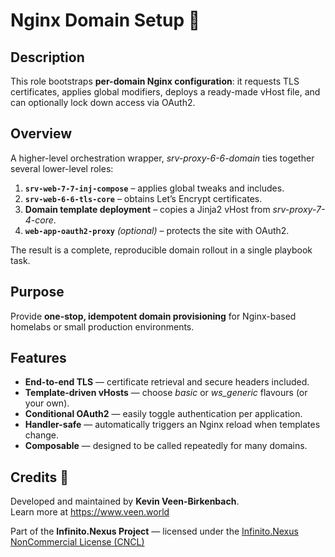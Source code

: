 # Nginx Domain Setup 🚀

## Description

This role bootstraps **per-domain Nginx configuration**: it requests TLS certificates, applies global modifiers, deploys a ready-made vHost file, and can optionally lock down access via OAuth2.

## Overview

A higher-level orchestration wrapper, *srv-proxy-6-6-domain* ties together several lower-level roles:

1. **`srv-web-7-7-inj-compose`** – applies global tweaks and includes.  
2. **`srv-web-6-6-tls-core`** – obtains Let’s Encrypt certificates.  
3. **Domain template deployment** – copies a Jinja2 vHost from *srv-proxy-7-4-core*.  
4. **`web-app-oauth2-proxy`** *(optional)* – protects the site with OAuth2.

The result is a complete, reproducible domain rollout in a single playbook task.

## Purpose

Provide **one-stop, idempotent domain provisioning** for Nginx-based homelabs or small production environments.

## Features

- **End-to-end TLS** — certificate retrieval and secure headers included.  
- **Template-driven vHosts** — choose *basic* or *ws_generic* flavours (or your own).  
- **Conditional OAuth2** — easily toggle authentication per application.  
- **Handler-safe** — automatically triggers an Nginx reload when templates change.  
- **Composable** — designed to be called repeatedly for many domains.

## Credits 📝

Developed and maintained by **Kevin Veen-Birkenbach**.  
Learn more at <https://www.veen.world>

Part of the **Infinito.Nexus Project** — licensed under the [Infinito.Nexus NonCommercial License (CNCL)](https://s.veen.world/cncl)